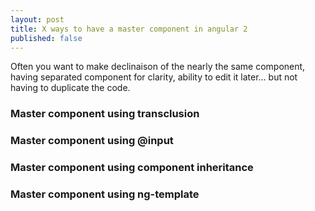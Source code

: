 ```yaml
---
layout: post
title: X ways to have a master component in angular 2
published: false
---
```


Often you want to make declinaison of the nearly the same component, having separated component for clarity, ability to edit it later... but not having to duplicate the code.

### Master component using transclusion 

### Master component using @input 

### Master component using component inheritance

### Master component using ng-template